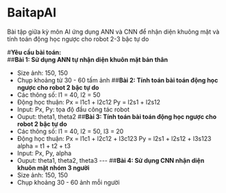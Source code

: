 # BaitapAI
Bài tập giữa kỳ môn AI ứng dụng ANN và CNN để nhận diện khuông mặt và tính toán động học ngược cho robot 2-3 bậc tự do

#**Yêu cầu bài toán:**  
##**Bài 1: Sử dụng ANN tự nhận diện khuôn mặt bản thân**  
  - Size ảnh: 150, 150
  - Chụp khoảng từ 30 - 60 tấm ảnh
##**Bài 2: Tính toán bài toán động học ngược cho robot 2 bậc tự do**  
  - Các thông số: l1 = 40, l2 = 50
  - Động học thuận: Px = l1c1 + l2c12
                    Py = l2s1 + l2s12
  - Input: Px, Py: tọa độ đầu công tác robot
  - Ouput: theta1, theta2
##**Bài 3: Tính toán bài toán động học ngược cho robot 2 bậc tự do**  
  - Các thông số: l1 = 40, l2 = 50, l3 = 20
  - Động học thuận: Px = l1c1 + l2c12 + l3c123
                    Py = l2s1 + l2s12 + l3s123
                    alpha = t1 + t2 + t3
  - Input: Px, Py, alpha
  - Ouput: theta1, theta2, theta3 ---
##**Bài 4: Sử dụng CNN nhận diện khuôn mặt nhóm 3 người**  
  - Size ảnh: 150, 150
  - Chụp khoảng 30 - 60 ảnh mỗi người
                    
